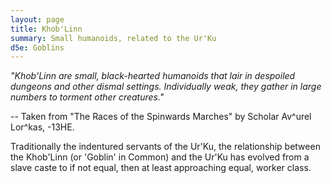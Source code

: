 ```yaml
---
layout: page
title: Khob'Linn
summary: Small humanoids, related to the Ur'Ku
d5e: Goblins
---
```


<em>"Khob'Linn are small, black-hearted humanoids that lair in despoiled dungeons and other dismal settings. Individually weak, they gather in large numbers to torment other creatures."</em>

-- Taken from "The Races of the Spinwards Marches" by Scholar Av^urel Lor^kas, -13HE.

Traditionally the indentured servants of the Ur'Ku, the relationship between the Khob'Linn (or 'Goblin' in Common) and the Ur'Ku has evolved from a slave caste to if not equal, then at least approaching equal, worker class.
